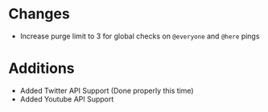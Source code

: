 # Changes
- Increase purge limit to 3 for global checks on `@everyone` and `@here` pings

# Additions 
- Added Twitter API Support (Done properly this time)
- Added Youtube API Support
